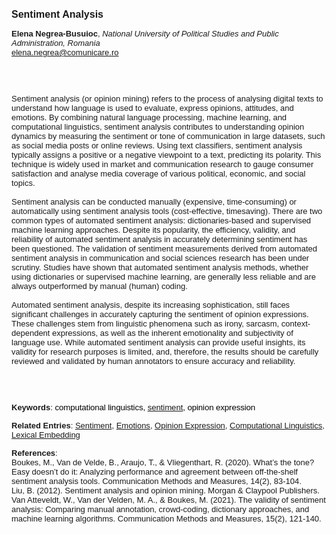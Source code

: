 <!DOCTYPE html><html lang="en"><head><title="Sentiment Analysis"></head>
<body><p><font face="Poppins, Calibri, sans-serif" size="3"><b>Sentiment Analysis</b></font></p>
<p><font face="Poppins, Calibri, sans-serif" size="2"><b>Elena Negrea-Busuioc</b>, <i>National University of Political Studies and Public Administration, Romania</i><br><a href="mailto:elena.negrea@comunicare.ro" target="blank">elena.negrea@comunicare.ro</a></font></p>
<p><font face="Poppins, Calibri, sans-serif" size="2"><br><br><br>Sentiment analysis (or opinion mining) refers to the process of analysing digital texts to understand how language is used to evaluate, express opinions, attitudes, and emotions. By combining natural language processing, machine learning, and computational linguistics, sentiment analysis contributes to understanding opinion dynamics by measuring the sentiment or tone of communication in large datasets, such as social media posts or online reviews. Using text classifiers, sentiment analysis typically assigns a positive or a negative viewpoint to a text, predicting its polarity. This technique is widely used in market and communication research to gauge consumer satisfaction and analyse media coverage of various political, economic, and social topics.  <br><br>Sentiment analysis can be conducted manually (expensive, time-consuming) or automatically using sentiment analysis tools (cost-effective, timesaving). There are two common types of automated sentiment analysis: dictionaries-based and supervised machine learning approaches. Despite its popularity, the efficiency, validity, and reliability of automated sentiment analysis in accurately determining sentiment has been questioned. The validation of sentiment measurements derived from automated sentiment analysis in communication and social sciences research has been under scrutiny. Studies have shown that automated sentiment analysis methods, whether using dictionaries or supervised machine learning, are generally less reliable and are always outperformed by manual (human) coding.  <br><br>Automated sentiment analysis, despite its increasing sophistication, still faces significant challenges in accurately capturing the sentiment of opinion expressions. These challenges stem from linguistic phenomena such as irony, sarcasm, context-dependent expressions, as well as the inherent emotionality and subjectivity of language use. While automated sentiment analysis can provide useful insights, its validity for research purposes is limited, and, therefore, the results should be carefully reviewed and validated by human annotators to ensure accuracy and reliability.<br><br><br><br></font></p>
<p><font face="Poppins, Calibri, sans-serif" size="2"><b>Keywords</b>: </span></span></font></font></span></font><font color="#000000"><span style="text-decoration: none"><font face="calibri, sans-serif"><font size="2" style="font-size: 10pt"><span style="letter-spacing: -0.1pt"><span lang="en-gb">c</span></span></font></font></span></font><font color="#000000"><span style="text-decoration: none"><font face="calibri, sans-serif"><font size="2" style="font-size: 10pt"><span style="letter-spacing: -0.1pt"><span lang="en-gb">omputational linguistics, <a href="./sentiment.html">sentiment</a>, opinion expression</span></span></font></font></span></font></font></p>
<p><font face="Poppins, Calibri, sans-serif" size="2"><b>Related Entries</b>: <a href="./sentiment.html">Sentiment</a>, <a href="./emotions.html">Emotions</a>, <a href="./opinion-expression.html">Opinion Expression</a>, <a href="./computational-linguistics.html">Computational Linguistics</a>, <a href="./lexical-embedding.html">Lexical Embedding</a></font></p>
<p><font face="Poppins, Calibri, sans-serif" size="2"><b>References</b>:<br>Boukes, M., Van de Velde, B., Araujo, T., &amp; Vliegenthart, R. (2020). What’s the tone? Easy doesn’t do it: Analyzing performance and agreement between off-the-shelf sentiment analysis tools. Communication Methods and Measures, 14(2), 83-104.<br>Liu, B. (2012). Sentiment analysis and opinion mining. Morgan &amp; Claypool Publishers.<br>Van Atteveldt, W., Van der Velden, M. A., &amp; Boukes, M. (2021). The validity of sentiment analysis: Comparing manual annotation, crowd-coding, dictionary approaches, and machine learning algorithms. Communication Methods and Measures, 15(2), 121-140.</font></p>
</body>